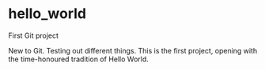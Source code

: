 # hello_world
First Git project

New to Git. Testing out different things. This is the first project, opening with the time-honoured tradition of Hello World.
